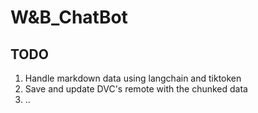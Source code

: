 # W&B_ChatBot

## TODO

1.  Handle markdown data using langchain and tiktoken
2.  Save and update DVC's remote with the chunked data
3.  ..
